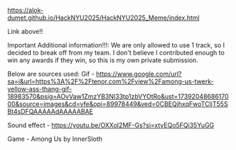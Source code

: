 https://alok-dumet.github.io/HackNYU2025/HackNYU2025_Meme/index.html

Link above!!

Important Additional information!!!: We are only allowed to use 1 track, so I decided to break off from my team. I don't believe I contributed enough to win any awards if they win, so this is my own private submission.


Below are sources used:
Gif - https://www.google.com/url?sa=i&url=https%3A%2F%2Ftenor.com%2Fview%2Famong-us-twerk-yellow-ass-thang-gif-18983570&psig=AOvVaw1ZmzYB3NI33tp1zbVYOtRo&ust=1739204868617000&source=images&cd=vfe&opi=89978449&ved=0CBEQjhxqFwoTCIjT55SBt4sDFQAAAAAdAAAAABAE

Sound effect - https://youtu.be/OXXoI2MF-Gs?si=xtyEQo5FQj35YuGG

Game - Among Us by InnerSloth



